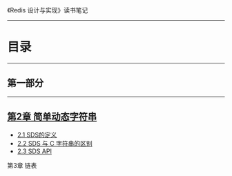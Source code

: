 《Redis 设计与实现》读书笔记

------

# 目录

------

## 第一部分

------

## [第2章  简单动态字符串](https://github.com/zhu-rundong/redis-notes/blob/main/Chapter2/chapter2.md)

- [2.1 SDS的定义](https://github.com/zhu-rundong/redis-notes/blob/main/Chapter2/2.1.md)
- [2.2 SDS 与 C 字符串的区别](https://github.com/zhu-rundong/redis-notes/blob/main/Chapter2/2.2.md)
- [2.3 SDS API](https://github.com/zhu-rundong/redis-notes/blob/main/Chapter2/2.3.md)

第3章 链表
